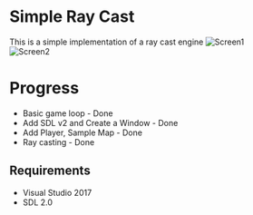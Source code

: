 # Simple Ray Cast
This is a simple implementation of a ray cast engine
![Screen1](https://github.com/amroibrahim/SimpleRayCast/tree/master/img/Screen1.png)  
![Screen2](https://github.com/amroibrahim/SimpleRayCast/tree/master/img/Screen2.png)  

# Progress 
* Basic game loop - Done  
* Add SDL v2 and Create a Window - Done  
* Add Player, Sample Map - Done  
* Ray casting - Done  


## Requirements
* Visual Studio 2017  
* SDL 2.0  
